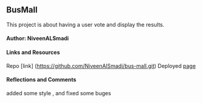 
## BusMall
This project is about having a user vote and display the results.

#### Author: NiveenALSmadi

#### Links and Resources
Repo [link] (https://github.com/NiveenAlSmadi/bus-mall.git)
Deployed [page](https://niveenalsmadi.github.io/bus-mall/)

#### Reflections and Comments
added some style , and fixed some buges 



